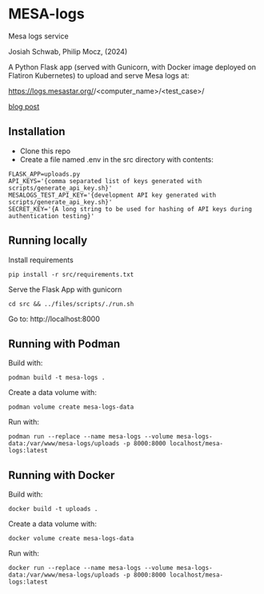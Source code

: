 # MESA-logs

Mesa logs service

Josiah Schwab, 
Philip Mocz, 
(2024)

A Python Flask app (served with Gunicorn, with Docker image deployed on Flatiron Kubernetes) to upload and serve Mesa logs at:

https://logs.mesastar.org/<commit>/<computer_name>/<test_case>/

[blog post](https://yoshiyahu.org/research/computing/2021/08/01/mesa-logs/)

## Installation
- Clone this repo
- Create a file named .env in the src directory with contents:
```
FLASK_APP=uploads.py
API_KEYS='{comma separated list of keys generated with scripts/generate_api_key.sh}'
MESALOGS_TEST_API_KEY='{development API key generated with scripts/generate_api_key.sh}'
SECRET_KEY='{A long string to be used for hashing of API keys during authentication testing}'
```

## Running locally

Install requirements

```console
pip install -r src/requirements.txt
```

Serve the Flask App with gunicorn

```console
cd src && ../files/scripts/./run.sh
```

Go to: http://localhost:8000

## Running with Podman  
Build with:  
```console
podman build -t mesa-logs .
```

Create a data volume with:  
```console
podman volume create mesa-logs-data
```

Run with:  
```console
podman run --replace --name mesa-logs --volume mesa-logs-data:/var/www/mesa-logs/uploads -p 8000:8000 localhost/mesa-logs:latest
```

## Running with Docker  
Build with:  

```console
docker build -t uploads .
```

Create a data volume with:  
```console
docker volume create mesa-logs-data
```

Run with: 

```console
docker run --replace --name mesa-logs --volume mesa-logs-data:/var/www/mesa-logs/uploads -p 8000:8000 localhost/mesa-logs:latest
```
